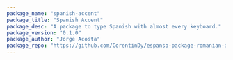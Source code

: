 ```yaml
---
package_name: "spanish-accent"
package_title: "Spanish Accent"
package_desc: "A package to type Spanish with almost every keyboard."
package_version: "0.1.0"
package_author: "Jorge Acosta"
package_repo: "https://github.com/CorentinDy/espanso-package-romanian-accent"
---
```

